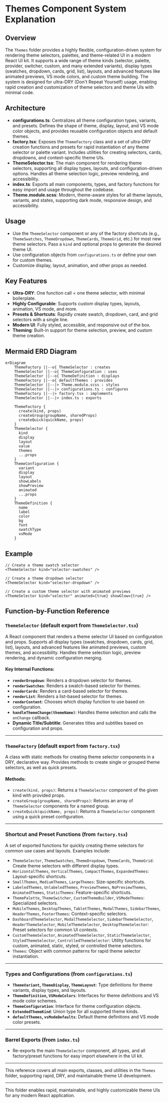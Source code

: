 # Themes Component System Explanation

## Overview

The `Themes` folder provides a highly flexible, configuration-driven system for rendering theme selectors, palettes, and theme-related UI in a modern React UI kit. It supports a wide range of theme kinds (selector, palette, provider, switcher, custom, and many extended variants), display types (swatches, dropdown, cards, grid, list), layouts, and advanced features like animated previews, VS mode colors, and custom theme building. The system is designed for ultra-DRY (Don't Repeat Yourself) usage, enabling rapid creation and customization of theme selectors and theme UIs with minimal code.

## Architecture

- **configurations.ts**: Centralizes all theme configuration types, variants, and presets. Defines the shape of theme, display, layout, and VS mode color objects, and provides reusable configuration objects and default themes.
- **factory.tsx**: Exposes the `ThemeFactory` class and a set of ultra-DRY creation functions and presets for rapid instantiation of any theme selector or palette variant. Includes utilities for creating selectors, cards, dropdowns, and context-specific theme UIs.
- **ThemeSelector.tsx**: The main component for rendering theme selectors, supporting all display types, layouts, and configuration-driven options. Handles all theme selection logic, preview rendering, and accessibility.
- **index.ts**: Exports all main components, types, and factory functions for easy import and usage throughout the codebase.
- **Theme.module.scss**: Modern, theme-aware styles for all theme layouts, variants, and states, supporting dark mode, responsive design, and accessibility.

## Usage

- Use the `ThemeSelector` component or any of the factory shortcuts (e.g., `ThemeSwatches`, `ThemeDropdown`, `ThemeCards`, `ThemeGrid`, etc.) for most new theme selectors. Pass a `kind` and optional props to generate the desired theme UI.
- Use configuration objects from `configurations.ts` or define your own for custom themes.
- Customize display, layout, animation, and other props as needed.

## Key Features

- **Ultra-DRY**: One function call = one theme selector, with minimal boilerplate.
- **Highly Configurable**: Supports custom display types, layouts, animation, VS mode, and more.
- **Presets & Shortcuts**: Rapidly create swatch, dropdown, card, and grid selectors with a single line.
- **Modern UI**: Fully styled, accessible, and responsive out of the box.
- **Theming**: Built-in support for theme selection, preview, and custom theme creation.

## Mermaid ERD Diagram

```mermaid
erDiagram
    ThemeFactory ||--o{ ThemeSelector : creates
    ThemeSelector ||--o{ ThemeConfiguration : uses
    ThemeSelector ||--o{ ThemeDefinition : displays
    ThemeFactory ||--o{ defaultThemes : provides
    ThemeSelector ||--|> Theme.module.scss : styles
    ThemeSelector ||--|> configurations.ts : configures
    ThemeFactory ||--|> factory.tsx : implements
    ThemeSelector ||--|> index.ts : exports

    ThemeFactory {
      create(kind, props)
      createGroup(groupName, sharedProps)
      createQuick(quickName, props)
    }
    ThemeSelector {
      kind
      display
      layout
      value
      themes
      ...props
    }
    ThemeConfiguration {
      variant
      display
      layout
      showLabels
      showPreview
      animated
      ...props
    }
    ThemeDefinition {
      name
      label
      color
      bg
      font
      swatchType
      vsMode
    }
```

## Example

```tsx
// Create a theme swatch selector
<ThemeSelector kind="selector-swatches" />

// Create a theme dropdown selector
<ThemeSelector kind="selector-dropdown" />

// Create a custom theme selector with animated previews
<ThemeSelector kind="selector" animated={true} showGlow={true} />
```

## Function-by-Function Reference

### `ThemeSelector` (default export from `ThemeSelector.tsx`)

A React component that renders a theme selector UI based on configuration and props. Supports all display types (swatches, dropdown, cards, grid, list), layouts, and advanced features like animated previews, custom themes, and accessibility. Handles theme selection logic, preview rendering, and dynamic configuration merging.

#### Key Internal Functions:

- **`renderDropdown`**: Renders a dropdown selector for themes.
- **`renderSwatches`**: Renders a swatch-based selector for themes.
- **`renderCards`**: Renders a card-based selector for themes.
- **`renderList`**: Renders a list-based selector for themes.
- **`renderContent`**: Chooses which display function to use based on configuration.
- **`handleThemeChange(themeName)`**: Handles theme selection and calls the `onChange` callback.
- **Dynamic Title/Subtitle**: Generates titles and subtitles based on configuration and props.

---

### `ThemeFactory` (default export from `factory.tsx`)

A class with static methods for creating theme selector components in a DRY, declarative way. Provides methods to create single or grouped theme selectors, as well as quick presets.

#### Methods:

- `create(kind, props)`: Returns a `ThemeSelector` component of the given kind with provided props.
- `createGroup(groupName, sharedProps)`: Returns an array of `ThemeSelector` components for a named group.
- `createQuick(quickName, props)`: Returns a `ThemeSelector` component using a quick preset configuration.

---

### Shortcut and Preset Functions (from `factory.tsx`)

A set of exported functions for quickly creating theme selectors for common use cases and layouts. Examples include:

- `ThemeSelector`, `ThemeSwatches`, `ThemeDropdown`, `ThemeCards`, `ThemeGrid`: Create theme selectors with different display types.
- `HorizontalThemes`, `VerticalThemes`, `CompactThemes`, `ExpandedThemes`: Layout-specific shortcuts.
- `SmallThemes`, `MediumThemes`, `LargeThemes`: Size-specific shortcuts.
- `LabeledThemes`, `UnlabeledThemes`, `PreviewThemes`, `NoPreviewThemes`, `AnimatedThemes`, `StaticThemes`: Feature-specific shortcuts.
- `ThemePalette`, `ThemeSwitcher`, `CustomThemeBuilder`, `VSModeThemes`: Specialized selectors.
- `MobileThemes`, `DesktopThemes`, `TabletThemes`, `ModalThemes`, `SidebarThemes`, `HeaderThemes`, `FooterThemes`: Context-specific selectors.
- `DashboardThemeSelector`, `ModalThemeSelector`, `SidebarThemeSelector`, `HeaderThemeSelector`, `MobileThemeSelector`, `DesktopThemeSelector`: Preset selectors for common UI contexts.
- `CustomThemeSelector`, `AnimatedThemeSelector`, `StaticThemeSelector`, `StyledThemeSelector`, `ControlledThemeSelector`: Utility functions for custom, animated, static, styled, or controlled theme selectors.
- `Themes`: Object with common patterns for rapid theme selector instantiation.

---

### Types and Configurations (from `configurations.ts`)

- **`ThemeVariant`, `ThemeDisplay`, `ThemeLayout`**: Type definitions for theme variants, display types, and layouts.
- **`ThemeDefinition`, `VSModeColors`**: Interfaces for theme definitions and VS mode color schemes.
- **`ThemeConfiguration`**: Interface for theme configuration objects.
- **`ExtendedThemeKind`**: Union type for all supported theme kinds.
- **`defaultThemes`, `vsModeDefaults`**: Default theme definitions and VS mode color presets.

---

### Barrel Exports (from `index.ts`)

- Re-exports the main `ThemeSelector` component, all types, and all factory/preset functions for easy import elsewhere in the UI kit.

---

This reference covers all main exports, classes, and utilities in the `Themes` folder, supporting rapid, DRY, and maintainable theme UI development.

---

This folder enables rapid, maintainable, and highly customizable theme UIs for any modern React application.

